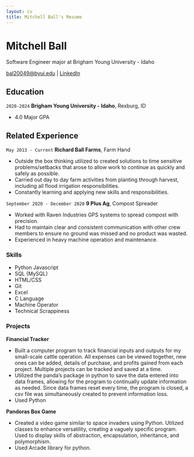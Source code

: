 ```yaml
---
layout: cv
title: Mitchell Ball's Resume
---
```

# Mitchell Ball
Software Engineer major at Brigham Young University - Idaho

<div id="webaddress">
<a href="mailto: bal20049@byui.edu">bal20049@byui.edu</a>
| <a href="https://www.linkedin.com/in/mitchell-ball-7038391b7/">LinkedIn</a>
</div>

<!-- https://www.monique.tech/the-art-of-markdown -->


## Education

`2020-2024`
__Brigham Young University - Idaho__, Rexburg, ID

- 4.0 Major GPA


## Related Experience

`May 2013 - Current`
__Richard Ball Farms__, Farm Hand

- Outside the box thinking utilized to created solutions to time sensitive problems/setbacks that arose to allow work to continue as quickly and safely as possible. 
- Carried out day to day farm activities from planting through harvest, including all flood irrigation responsibilities.
- Constantly learning and applying new skills and responsibilities.


`September 2020 - December 2020`
__9 Plus Ag__, Compost Spreader
- Worked with Raven Industries GPS systems to spread compost with precision.
- Had to maintain clear and consistent communication with other crew members to ensure no ground was missed and no product was wasted.
- Experienced in heavy machine operation and maintenance.


### Skills

- Python  Javascript
- SQL (MySQL)
- HTML/CSS
- Git
- Excel
- C Language
- Machine Operator
- Technical Scrappiness


### Projects

__Financial Tracker__

- Built a computer program to track financial inputs and outputs for my small-scale cattle operation. All expenses can be viewed together, new ones can be added, details of purchase, and profits gained from each project. Multiple projects can be tracked and saved at a time.
- Utilized the panda’s package in python to save the data entered into data frames, allowing for the program to continually update information as needed. Since data frames reset every time, the program is closed, a csv file was simultaneously created to prevent information loss.
- Used Python



__Pandoras Box Game__

- Created a video game similar to space invaders using Python. Utilized classes to enhance versatility, creating a vaguely specific program. Used to display skills of abstraction, encapsulation, inheritance, and polymorphism.
- Used Arcade library for python.







<!-- ### Footer

Last updated: May 2013 -->



